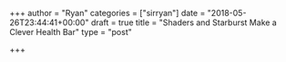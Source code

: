 +++
author = "Ryan"
categories = ["sirryan"]
date = "2018-05-26T23:44:41+00:00"
draft = true
title = "Shaders and Starburst Make a Clever Health Bar"
type = "post"

+++
